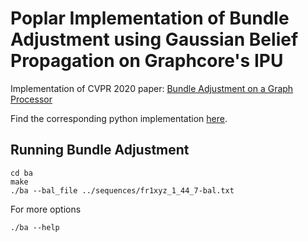 # Poplar Implementation of Bundle Adjustment using Gaussian Belief Propagation on Graphcore's IPU

Implementation of CVPR 2020 paper: [Bundle Adjustment on a Graph Processor](https://arxiv.org/abs/2003.03134)

Find the corresponding python implementation [here](https://github.com/joeaortiz/gbp).

## Running Bundle Adjustment

```
cd ba
make
./ba --bal_file ../sequences/fr1xyz_1_44_7-bal.txt
```

For more options

 ```
 ./ba --help
 ```
